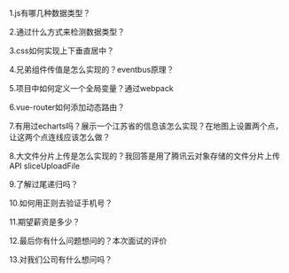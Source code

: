 1.js有哪几种数据类型？

2.通过什么方式来检测数据类型？

3.css如何实现上下垂直居中？

4.兄弟组件传值是怎么实现的？eventbus原理？

5.项目中如何定义一个全局变量？通过webpack

6.vue-router如何添加动态路由？

7.有用过echarts吗？展示一个江苏省的信息该怎么实现？在地图上设置两个点，让这两个点连线应该怎么做？

8.大文件分片上传是怎么实现的？我回答是用了腾讯云对象存储的文件分片上传API sliceUploadFile

9.了解过尾递归吗？

10.如何用正则去验证手机号？

11.期望薪资是多少？

12.最后你有什么问题想问的？本次面试的评价

13.对我们公司有什么想问吗？